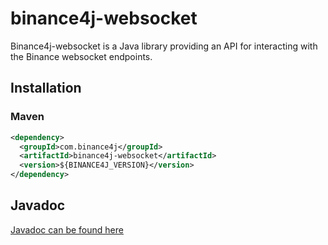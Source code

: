 # binance4j-websocket

Binance4j-websocket is a Java library providing an API for interacting with the Binance websocket endpoints.

## Installation

### Maven

```xml
<dependency>
  <groupId>com.binance4j</groupId>
  <artifactId>binance4j-websocket</artifactId>
  <version>${BINANCE4J_VERSION}</version>
</dependency>
```

## Javadoc

[Javadoc can be found here](https://binance4j.github.io/binance4j-websocket/)
